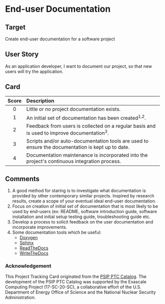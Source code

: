 [metadata:tags]:- "bssw-psip-ptc"
# End-user Documentation

## Target

Create end-user documentation for a software project

## User Story

As an application developer, I want to document our project, so that new users will try the application.

## Card

| Score         | Description |
| :-------------: | :------------- |
| 0 | Little or no project documentation exists. |
| 1 | An initial set of documentation has been created<sup>1,2</sup>. |
| 2 | Feedback from users is collected on a regular basis and is used to improve documentation<sup>3</sup>.  |
| 3 | Scripts and/or auto-documentation tools are used to ensure the documentation is kept up to date. |
| 4 | Documentation maintenance is incorporated into the project's continuous integration process. |

## Comments

1. A good method for staring is to investigate what documentation is provided by other contemporary similar projects. 
Inspired by research results, create a scope of your eventual ideal end-user documentation.
2. Focus on creation of initial set of documentation that is most likely to be used by end-users (ex: README, software 
introduction guide, software installation and initial setup testing guide, troubleshooting guide etc.
3. Develop a process to solicit feedback on the user documentation and incorporate improvements.
4. Some documentation tools which be useful:
   - [Doxygen](http://doxygen.nl)
   - [Sphinx](https://www.sphinx-doc.org/en/master/)
   - [ReadTheDocs](https://readthedocs.org)
   - [WriteTheDocs](https://www.writethedocs.org)



### Acknowledgement

This Project Tracking Card originated from the [PSIP PTC Catalog](https://bssw-psip.github.io/ptc-catalog/). The development of the PSIP PTC Catalog was supported by the Exascale Computing Project (17-SC-20-SC), a collaborative effort of the U.S. Department of Energy Office of Science and the National Nuclear Security Administration.
